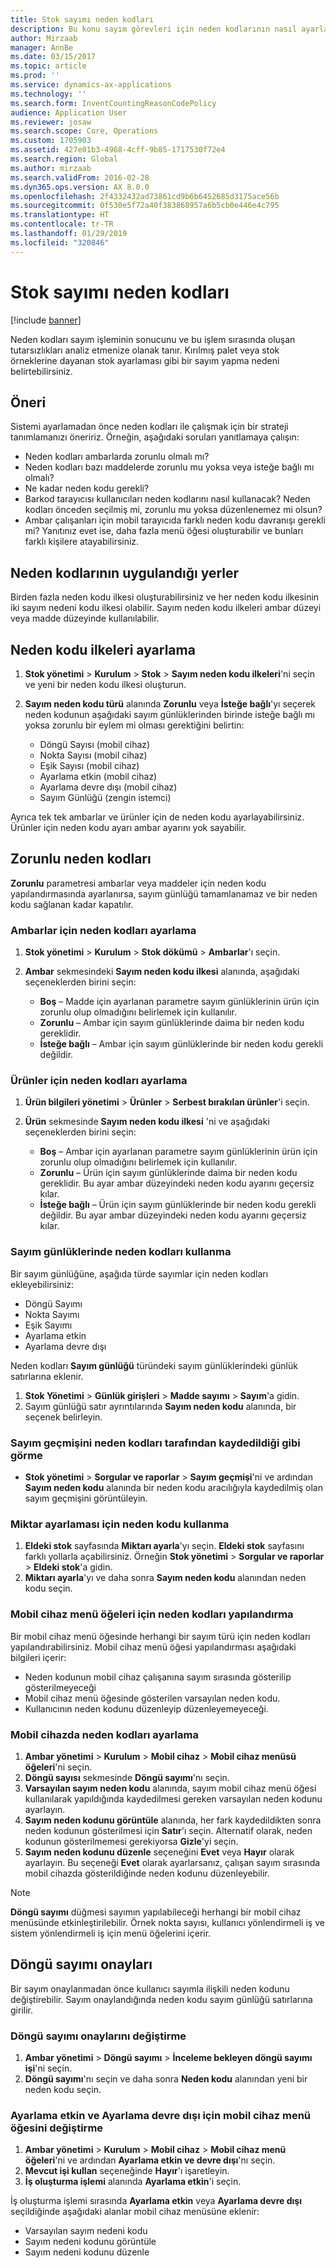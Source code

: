 ```yaml
---
title: Stok sayımı neden kodları
description: Bu konu sayım görevleri için neden kodlarının nasıl ayarlanacağını ve uygulanacağını açıklar.
author: Mirzaab
manager: AnnBe
ms.date: 03/15/2017
ms.topic: article
ms.prod: ''
ms.service: dynamics-ax-applications
ms.technology: ''
ms.search.form: InventCountingReasonCodePolicy
audience: Application User
ms.reviewer: josaw
ms.search.scope: Core, Operations
ms.custom: 1705903
ms.assetid: 427e01b3-4968-4cff-9b85-1717530f72e4
ms.search.region: Global
ms.author: mirzaab
ms.search.validFrom: 2016-02-28
ms.dyn365.ops.version: AX 8.0.0
ms.openlocfilehash: 2f4332432ad73861cd9b6b6452685d3175ace56b
ms.sourcegitcommit: 0f530e5f72a40f383868957a6b5cb0e446e4c795
ms.translationtype: HT
ms.contentlocale: tr-TR
ms.lasthandoff: 01/29/2019
ms.locfileid: "320846"
---
```

# <a name="reason-codes-for-inventory-counting"></a>Stok sayımı neden kodları

[!include [banner](../includes/banner.md)]

Neden kodları sayım işleminin sonucunu ve bu işlem sırasında oluşan tutarsızlıkları analiz etmenize olanak tanır. Kırılmış palet veya stok örneklerine dayanan stok ayarlaması gibi bir sayım yapma nedeni belirtebilirsiniz.

## <a name="recommendation"></a>Öneri

Sistemi ayarlamadan önce neden kodları ile çalışmak için bir strateji tanımlamanızı öneririz. Örneğin, aşağıdaki soruları yanıtlamaya çalışın:

- Neden kodları ambarlarda zorunlu olmalı mı?
- Neden kodları bazı maddelerde zorunlu mu yoksa veya isteğe bağlı mı olmalı?
- Ne kadar neden kodu gerekli?
- Barkod tarayıcısı kullanıcıları neden kodlarını nasıl kullanacak? Neden kodları önceden seçilmiş mi, zorunlu mu yoksa düzenlenemez mi olsun?
- Ambar çalışanları için mobil tarayıcıda farklı neden kodu davranışı gerekli mi? Yanıtınız evet ise, daha fazla menü öğesi oluşturabilir ve bunları farklı kişilere atayabilirsiniz.

## <a name="where-reason-codes-apply"></a>Neden kodlarının uygulandığı yerler

Birden fazla neden kodu ilkesi oluşturabilirsiniz ve her neden kodu ilkesinin iki sayım nedeni kodu ilkesi olabilir. Sayım neden kodu ilkeleri ambar düzeyi veya madde düzeyinde kullanılabilir.

## <a name="set-up-reason-code-policies"></a>Neden kodu ilkeleri ayarlama

1. **Stok yönetimi** \> **Kurulum** \> **Stok** \> **Sayım neden kodu ilkeleri**'ni seçin ve yeni bir neden kodu ilkesi oluşturun.
2. **Sayım neden kodu türü** alanında **Zorunlu** veya **İsteğe bağlı**'yı seçerek neden kodunun aşağıdaki sayım günlüklerinden birinde isteğe bağlı mı yoksa zorunlu bir eylem mi olması gerektiğini belirtin:

    - Döngü Sayısı (mobil cihaz)
    - Nokta Sayısı (mobil cihaz)
    - Eşik Sayısı (mobil cihaz)
    - Ayarlama etkin (mobil cihaz)
    - Ayarlama devre dışı (mobil cihaz)
    - Sayım Günlüğü (zengin istemci)

Ayrıca tek tek ambarlar ve ürünler için de neden kodu ayarlayabilirsiniz. Ürünler için neden kodu ayarı ambar ayarını yok sayabilir.

## <a name="mandatory-reason-codes"></a>Zorunlu neden kodları

**Zorunlu** parametresi ambarlar veya maddeler için neden kodu yapılandırmasında ayarlanırsa, sayım günlüğü tamamlanamaz ve bir neden kodu sağlanan kadar kapatılır.

### <a name="set-up-reason-codes-for-warehouses"></a>Ambarlar için neden kodları ayarlama

1. **Stok yönetimi** \> **Kurulum** \> **Stok dökümü** \> **Ambarlar**'ı seçin.
2. **Ambar** sekmesindeki **Sayım neden kodu ilkesi** alanında, aşağıdaki seçeneklerden birini seçin:

    - **Boş** – Madde için ayarlanan parametre sayım günlüklerinin ürün için zorunlu olup olmadığını belirlemek için kullanılır.
    - **Zorunlu** – Ambar için sayım günlüklerinde daima bir neden kodu gereklidir.
    - **İsteğe bağlı** – Ambar için sayım günlüklerinde bir neden kodu gerekli değildir.

### <a name="set-up-reason-codes-for-products"></a>Ürünler için neden kodları ayarlama

1. **Ürün bilgileri yönetimi** \> **Ürünler** \> **Serbest bırakılan ürünler**'i seçin.
2. **Ürün** sekmesinde **Sayım neden kodu ilkesi** 'ni ve aşağıdaki seçeneklerden birini seçin:

    - **Boş** – Ambar için ayarlanan parametre sayım günlüklerinin ürün için zorunlu olup olmadığını belirlemek için kullanılır.
    - **Zorunlu** – Ürün için sayım günlüklerinde daima bir neden kodu gereklidir. Bu ayar ambar düzeyindeki neden kodu ayarını geçersiz kılar.
    - **İsteğe bağlı** – Ürün için sayım günlüklerinde bir neden kodu gerekli değildir. Bu ayar ambar düzeyindeki neden kodu ayarını geçersiz kılar.

### <a name="use-reason-codes-in-counting-journals"></a>Sayım günlüklerinde neden kodları kullanma

Bir sayım günlüğüne, aşağıda türde sayımlar için neden kodları ekleyebilirsiniz:

- Döngü Sayımı
- Nokta Sayımı
- Eşik Sayımı
- Ayarlama etkin
- Ayarlama devre dışı

Neden kodları **Sayım günlüğü** türündeki sayım günlüklerindeki günlük satırlarına eklenir.

1. **Stok Yönetimi** \> **Günlük girişleri** \> **Madde sayımı** \> **Sayım**'a gidin.
2. Sayım günlüğü satır ayrıntılarında **Sayım neden kodu** alanında, bir seçenek belirleyin.

### <a name="view-the-counting-history-as-its-recorded-by-reason-codes"></a>Sayım geçmişini neden kodları tarafından kaydedildiği gibi görme

- **Stok yönetimi** \> **Sorgular ve raporlar** \> **Sayım geçmişi**'ni ve ardından **Sayım neden kodu** alanında bir neden kodu aracılığıyla kaydedilmiş olan sayım geçmişini görüntüleyin.

### <a name="use-a-reason-code-for-a-quantity-adjustment"></a>Miktar ayarlaması için neden kodu kullanma

1. **Eldeki stok** sayfasında **Miktarı ayarla**'yı seçin. **Eldeki stok** sayfasını farklı yollarla açabilirsiniz. Örneğin **Stok yönetimi** \> **Sorgular ve raporlar** \> **Eldeki stok**'a gidin.
2. **Miktarı ayarla**'yı ve daha sonra **Sayım neden kodu** alanından neden kodu seçin.

### <a name="configure-reason-codes-for-mobile-device-menu-items"></a>Mobil cihaz menü öğeleri için neden kodları yapılandırma

Bir mobil cihaz menü öğesinde herhangi bir sayım türü için neden kodları yapılandırabilirsiniz. Mobil cihaz menü öğesi yapılandırması aşağıdaki bilgileri içerir:

- Neden kodunun mobil cihaz çalışanına sayım sırasında gösterilip gösterilmeyeceği
- Mobil cihaz menü öğesinde gösterilen varsayılan neden kodu.
- Kullanıcının neden kodunu düzenleyip düzenleyemeyeceği.

### <a name="set-up-reason-codes-on-a-mobile-device"></a>Mobil cihazda neden kodları ayarlama

1. **Ambar yönetimi** \> **Kurulum** \> **Mobil cihaz** \> **Mobil cihaz menüsü öğeleri**'ni seçin.
2. **Döngü sayısı** sekmesinde **Döngü sayımı**'nı seçin.
3. **Varsayılan sayım neden kodu** alanında, sayım mobil cihaz menü öğesi kullanılarak yapıldığında kaydedilmesi gereken varsayılan neden kodunu ayarlayın.
4. **Sayım neden kodunu görüntüle** alanında, her fark kaydedildikten sonra neden kodunun gösterilmesi için **Satır**'ı seçin. Alternatif olarak, neden kodunun gösterilmemesi gerekiyorsa **Gizle**'yi seçin.
5. **Sayım neden kodunu düzenle** seçeneğini **Evet** veya **Hayır** olarak ayarlayın. Bu seçeneği **Evet** olarak ayarlarsanız, çalışan sayım sırasında mobil cihazda gösterildiğinde neden kodunu düzenleyebilir.

> [!NOTE]
> **Döngü sayımı** düğmesi sayımın yapılabileceği herhangi bir mobil cihaz menüsünde etkinleştirilebilir. Örnek nokta sayısı, kullanıcı yönlendirmeli iş ve sistem yönlendirmeli iş için menü öğelerini içerir.

## <a name="cycle-count-approvals"></a>Döngü sayımı onayları

Bir sayım onaylanmadan önce kullanıcı sayımla ilişkili neden kodunu değiştirebilir. Sayım onaylandığında neden kodu sayım günlüğü satırlarına girilir.

### <a name="modify-cycle-count-approvals"></a>Döngü sayımı onaylarını değiştirme

1. **Ambar yönetimi** \> **Döngü sayımı** \> **İnceleme bekleyen döngü sayımı işi**'ni seçin.
2. **Döngü sayımı**'nı seçin ve daha sonra **Neden kodu** alanından yeni bir neden kodu seçin.

### <a name="modify-the-mobile-device-menu-item-for-adjustment-in-and-adjustment-out"></a>Ayarlama etkin ve Ayarlama devre dışı için mobil cihaz menü öğesini değiştirme

1. **Ambar yönetimi** \> **Kurulum** \> **Mobil cihaz** \> **Mobil cihaz menü öğeleri**'ni ve ardından **Ayarlama etkin ve devre dışı**'nı seçin.
2. **Mevcut işi kullan** seçeneğinde **Hayır**'ı işaretleyin.
3. **İş oluşturma işlemi** alanında **Ayarlama etkin**'i seçin.

İş oluşturma işlemi sırasında **Ayarlama etkin** veya **Ayarlama devre dışı** seçildiğinde aşağıdaki alanlar mobil cihaz menüsüne eklenir:

- Varsayılan sayım nedeni kodu
- Sayım nedeni kodunu görüntüle
- Sayım nedeni kodunu düzenle
